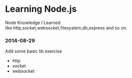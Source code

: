 Learning Node.js
===========

Node Knowledge I Learned  
like http,socket,websocket,filesystem,db,express and so on.

### 2014-08-29
Add some basic lib exercise
- http
- socket 
- websocket
